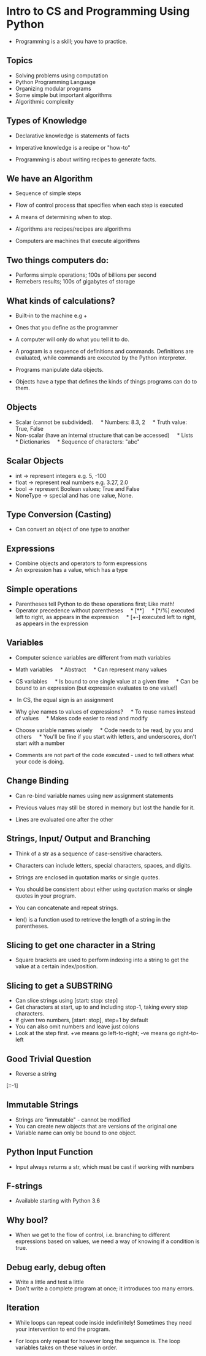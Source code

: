 # Intro to CS and Programming Using Python

- Programming is a skill; you have to practice.

## Topics

- Solving problems using computation
- Python Programming Language
- Organizing modular programs
- Some simple but important algorithms
- Algorithmic complexity

## Types of Knowledge

- Declarative knowledge is statements of facts
- Imperative knowledge is a recipe or "how-to"

- Programming is about writing recipes to generate facts.

## We have an Algorithm

- Sequence of simple steps
- Flow of control process that specifies when each step is executed
- A means of determining when to stop.

- Algorithms are recipes/recipes are algorithms
- Computers are machines that execute algorithms

## Two things computers do:

- Performs simple operations; 100s of billions per second
- Remebers results; 100s of gigabytes of storage

## What kinds of calculations?

- Built-in to the machine e.g +
- Ones that you define as the programmer

- A computer will only do what you tell it to do.
- A program is a sequence of definitions and commands. Definitions are evaluated, while commands are executed by the Python interpreter.
- Programs manipulate data objects.
- Objects have a type that defines the kinds of things programs can do to them.

## Objects

- Scalar (cannot be subdivided). 
    * Numbers: 8.3, 2
    * Truth value: True, False
- Non-scalar (have an internal structure that can be accessed)
    * Lists
    * Dictionaries
    * Sequence of characters: "abc"


## Scalar Objects

- int -> represent integers e.g. 5, -100
- float -> represent real numbers e.g. 3.27, 2.0
- bool -> represent Boolean values; True and False
- NoneType -> special and has one value, None.

## Type Conversion (Casting)

- Can convert an object of one type to another

## Expressions

- Combine objects and operators to form expressions
- An expression has a value, which has a type

## Simple operations

- Parentheses tell Python to do these operations first; Like math!
- Operator precedence without parentheses
    * [**]
    * [*/%] executed left to right, as appears in the expression
    * [+-] executed left to right, as appears in the expression

## Variables

- Computer science variables are different from math variables
- Math variables
    * Abstract
    * Can represent many values
- CS variables
    * Is bound to one single value at a given time
    * Can be bound to an expression (but expression evaluates to one value!)


-  In CS, the equal sign is an assignment
- Why give names to values of expressions?
    * To reuse names instead of values
    * Makes code easier to read and modify
- Choose variable names wisely
    * Code needs to be read, by you and others
    * You'll be fine if you start with letters, and underscores, don't start with a number
- Comments are not part of the code executed - used to tell others what your code is doing.

## Change Binding

- Can re-bind variable names using new assignment statements
- Previous values may still be stored in memory but lost the handle for it.


- Lines are evaluated one after the other

## Strings, Input/ Output and Branching

- Think of a str as a sequence of case-sensitive characters.
- Characters can include letters, special characters, spaces, and digits.
- Strings are enclosed in quotation marks or single quotes.
- You should be consistent about either using quotation marks or single quotes in your program.
- You can concatenate and repeat strings.

- len() is a function used to retrieve the length of a string in the parentheses.


## Slicing to get one character in a String

- Square brackets are used to perform indexing into a string to get the value at a certain index/position.

## Slicing to get a SUBSTRING

- Can slice strings using [start: stop: step]
- Get characters at start, up to and including stop-1, taking every step characters.
- If given two numbers, [start: stop], step=1 by default
- You can also omit numbers and leave just colons
- Look at the step first. +ve means go left-to-right; -ve means go right-to-left

## Good Trivial Question

- Reverse a string 

[::-1]

## Immutable Strings

- Strings are "immutable" - cannot be modified
- You can create new objects that are versions of the original one
- Variable name can only be bound to one object.

## Python Input Function

- Input always returns a str, which must be cast if working with numbers

## F-strings

- Available starting with Python 3.6

## Why bool?

- When we get to the flow of control, i.e. branching to different expressions based on values, we need a way of knowing if a condition is true.

## Debug early, debug often

- Write a little and test a little
- Don't write a complete program at once; it introduces too many errors.

## Iteration

- While loops can repeat code inside indefinitely! Sometimes they need your intervention to end the program.

- For loops only repeat for however long the sequence is. The loop variables takes on these values in order.

